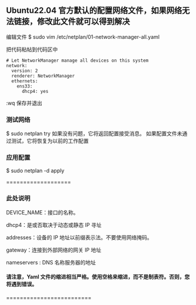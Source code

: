 

## Ubuntu22.04 官方默认的配置网络文件，如果网络无法链接，修改此文件就可以得到解决

编辑文件 
$ sudo vim /etc/netplan/01-network-manager-all.yaml

把代码粘帖到代码区中

```
# Let NetworkManager manage all devices on this system
network:
  version: 2
  renderer: NetworkManager
  ethernets:
    ens33:
      dhcp4: yes

```

:wq 保存并退出
### 测试网络
$ sudo netplan try
如果没有问题，它将返回配置接受消息。 如果配置文件未通过测试，它将恢复为以前的工作配置
### 应用配置
$ sudo netplan -d apply

===================
### 此处说明

DEVICE_NAME：接口的名称。

dhcp4：是或否取决于动态或静态 IP 寻址

addresses：设备的 IP 地址以前缀表示法。不要使用网络掩码。

gateway：连接到外部网络的网关 IP 地址

nameservers : DNS 名称服务器的地址

#### 请注意，Yaml 文件的缩进相当严格。使用空格来缩进，而不是制表符。否则，您将遇到错误。

=========================

